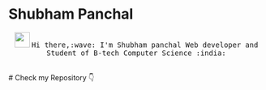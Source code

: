 # Shubham Panchal
<p align="center">
  <img src="https://user-images.githubusercontent.com/37283/35474109-8780aad4-0381-11e8-9dd8-2210d32151bf.png" width="30px">
  <samp>
    Hi there,:wave: I'm Shubham panchal Web developer and Student of B-tech Computer Science :india:
  </samp> 
</p>
<br>
# Check my Repository 👇
